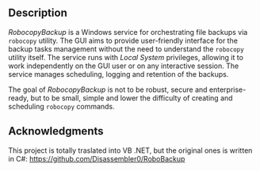 ## Description

*RobocopyBackup* is a Windows service for orchestrating file backups via `robocopy` utility. The GUI aims to provide user-friendly interface for the backup tasks management without the need to understand the `robocopy` utility itself. The service runs with *Local System* privileges, allowing it to work independently on the GUI user or on any interactive session. The service manages scheduling, logging and retention of the backups.

The goal of *RobocopyBackup* is not to be robust, secure and enterprise-ready, but to be small, simple and lower the difficulty of creating and scheduling `robocopy` commands.




## Acknowledgments
This project is totally traslated into VB .NET, but the original ones is written in C#: https://github.com/Disassembler0/RoboBackup
